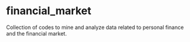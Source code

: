 # financial_market
Collection of codes to mine and analyze data related to personal finance and the financial market.

